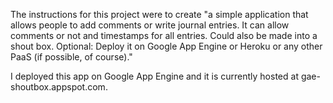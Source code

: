 The instructions for this project were to create "a simple application that allows people to add comments or write journal entries. It can allow comments or not and timestamps for all entries. Could also be made into a shout box. Optional: Deploy it on Google App Engine or Heroku or any other PaaS (if possible, of course)."

I deployed this app on Google App Engine and it is currently hosted at gae-shoutbox.appspot.com.

